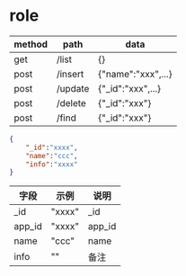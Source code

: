 # role

|method|path|data|
|---|---|----
|get|/list|{}
|post|/insert|{"name":"xxx",...}
|post|/update|{"_id":"xxx",...}
|post|/delete|{"_id":"xxx"}
|post|/find|{"_id":"xxx"}


```json
{
    "_id":"xxxx",
    "name":"ccc",
    "info":"xxxx"
}

```

|字段|示例|说明|
|---|---|---
|_id| "xxxx"| _id
|app_id| "xxxx"|app_id
|name|"ccc"|name
|info|""|备注

